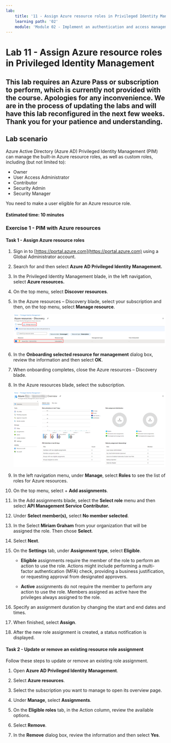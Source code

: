 ```yaml
---
lab:
    title: '11 - Assign Azure resource roles in Privileged Identity Management'
    learning path: '02'
    module: 'Module 02 - Implement an authentication and access management solution'
---
```


# Lab 11 - Assign Azure resource roles in Privileged Identity Management

## This lab requires an Azure Pass or subscription to perform, which is currently not provided with the course.  Apologies for any inconvenience.  We are in the process of updating the labs and will have this lab reconfigured in the next few weeks.  Thank you for your patience and understanding.


## Lab scenario

Azure Active Directory (Azure AD) Privileged Identity Management (PIM) can manage the built-in Azure resource roles, as well as custom roles, including (but not limited to):

- Owner
- User Access Administrator
- Contributor
- Security Admin
- Security Manager

You need to make a user eligible for an Azure resource role.

#### Estimated time: 10 minutes

### Exercise 1 - PIM with Azure resources

#### Task 1 - Assign Azure resource roles

1. Sign in to [https://portal.azure.com](https://portal.azure.com) using a Global Administrator account.

2. Search for and then select **Azure AD Privileged Identity Management.**

3. In the Privileged Identity Management blade, in the left navigation, select **Azure resources.**

4. On the top menu, select **Discover resources**.

5. In the Azure resources – Discovery blade, select your subscription and then, on the top menu, select **Manage resource**.

    ![Screen image displaying the Azure resources discovery blade with the subscription and manage resource highlighted](./media/lp4-mod3-pim-azure-resource-management.png)

6. In the **Onboarding selected resource for management** dialog box, review the information and then select **OK**.

7. When onboarding completes, close the Azure resources – Discovery blade.

8. In the Azure resources blade, select the subscription.

    ![Screen image displaying the recently added Azure resource](./media/lp4-mod3-pim-az-resource-overview.png)

9. In the left navigation menu, under **Manage**, select **Roles** to see the list of roles for Azure resources.

10. On the top menu, select + **Add assignments**.

11. In the Add assignments blade, select the **Select role** menu and then select **API Management Service Contributor.**

12. Under **Select member(s),** select **No member selected**.

13. In the Select **Miriam Graham** from your organization that will be assigned the role.  Then chose **Select**.

14. Select **Next**.

15. On the **Settings** tab, under **Assignment type**, select **Eligible**.

    - **Eligible** assignments require the member of the role to perform an action to use the role. Actions might include performing a multi-factor authentication (MFA) check, providing a business justification, or requesting approval from designated approvers.

    - **Active** assignments do not require the member to perform any action to use the role. Members assigned as active have the privileges always assigned to the role.

16. Specify an assignment duration by changing the start and end dates and times.

17. When finished, select **Assign**.

18. After the new role assignment is created, a status notification is displayed.

#### Task 2 - Update or remove an existing resource role assignment

Follow these steps to update or remove an existing role assignment.

1. Open **Azure AD Privileged Identity Management**.

2. Select **Azure resources**.

3. Select the subscription you want to manage to open its overview page.

4. Under **Manage**, select **Assignments**.

5. On the **Eligible roles** tab, in the Action column, review the available options.

6. Select **Remove**.

7. In the **Remove** dialog box, review the information and then select **Yes**.
